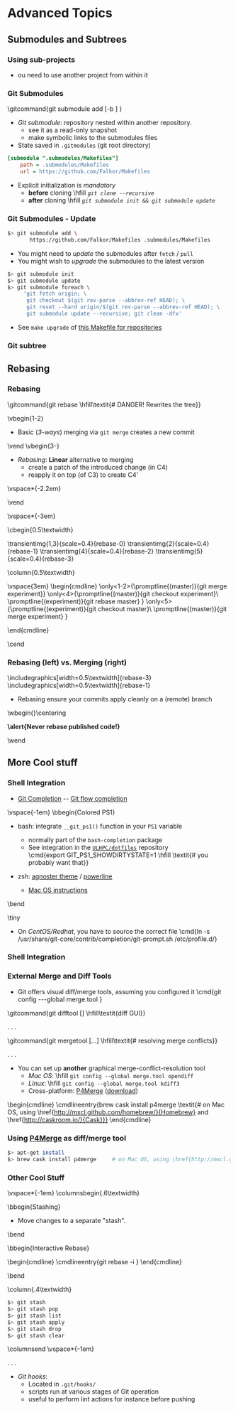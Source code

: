 # Advanced Topics

## Submodules and Subtrees

### Using sub-projects

* ou need to use another project from within it


### Git Submodules

\gitcommand{git submodule add [-b <branch>] <url> <subdir>}


* _Git submodule_: repository nested within another repository.
    - see it as a read-only snapshot
	- make symbolic links to the submodules files
* State saved in `.gitmodules` (git root directory)

~~~ini
[submodule ".submodules/Makefiles"]
	path = .submodules/Makefiles
	url = https://github.com/Falkor/Makefiles
~~~

* Explicit initialization is _mandatory_
    - **before** cloning \hfill _`git clone --recursive`_
	- **after** cloning \hfill _`git submodule init && git submodule update`_

### Git Submodules - Update

~~~bash
$> git submodule add \
       https://github.com/Falkor/Makefiles .submodules/Makefiles
~~~

* You might need to _update_ the submodules after `fetch` / `pull`
* You might wish to _upgrade_ the submodules to the latest version

~~~bash
$> git submodule init
$> git submodule update
$> git submodule foreach \
     'git fetch origin; \
      git checkout $(git rev-parse --abbrev-ref HEAD); \
	  git reset --hard origin/$(git rev-parse --abbrev-ref HEAD); \
	  git submodule update --recursive; git clean -dfx'
~~~

* See `make upgrade` of [this Makefile for repositories](https://github.com/Falkor/Makefiles/blob/devel/repo/Makefile)



### Git subtree









## Rebasing

### Rebasing

\gitcommand{git rebase <branch> \hfill\textit{\# DANGER! Rewrites the tree}}

\vbegin{1-2}

* Basic (_3-ways_) merging via `git merge` creates a new commit

\vend
\vbegin{3-}

* _Rebasing_: **Linear** alternative to merging
	- create a patch of the introduced change (in C4)
	- reapply it on top (of C3) to create C4'

\vspace*{-2.2em}
	
\vend

\vspace*{-3em}

\cbegin{0.5\textwidth}

\transientimg{1,3}{scale=0.4}{rebase-0}
\transientimg{2}{scale=0.4}{rebase-1}
\transientimg{4}{scale=0.4}{rebase-2}
\transientimg{5}{scale=0.4}{rebase-3}

\column{0.5\textwidth}

\vspace{3em}
\begin{cmdline}
\only<1-2>{\promptline{(master)}{git merge experiment}}
\only<4>{\promptline{(master)}{git checkout experiment}\\
\promptline{(experiment)}{git rebase master}
}
\only<5>{\promptline{(experiment)}{git checkout master}\\
\promptline{(master)}{git merge experiment}
}

\end{cmdline}

\cend

### Rebasing (left) vs. Merging (right)

\includegraphics[width=0.5\textwidth]{rebase-3}
\includegraphics[width=0.5\textwidth]{rebase-1}

* Rebasing ensure your commits apply cleanly on a (remote) branch

\wbegin{}\centering

**\alert{Never rebase published code!}**

\wend


## More Cool stuff

### Shell Integration

* [Git Completion](https://github.com/bobthecow/git-flow-completion/wiki/Install-Bash-git-completion) -- [Git flow completion](https://github.com/bobthecow/git-flow-completion)

\vspace{-1em}
\bbegin{Colored PS1}

* bash: integrate `__git_ps1()` function in your `PS1` variable 
     - normally part of the `bash-completion` package
	 - See integration in the [`ULHPC/dotfiles`](https://github.com/ULHPC/dotfiles/blob/master/bash/bashrc) repository	 
	 \cmd{export GIT\_PS1\_SHOWDIRTYSTATE=1 \hfill \textit{\# you probably want that}}

* zsh: [agnoster theme](https://github.com/robbyrussell/oh-my-zsh/blob/master/themes/agnoster.zsh-theme) / [powerline](https://github.com/milkbikis/powerline-shell)
     - [Mac OS instructions](http://www.dotnet-rocks.com/2015/05/07/setting-up-iterm2-with-oh-my-zsh-and-powerline-on-osx/)

\bend

\tiny

* On _CentOS/Redhat_, you have to source the correct file
\cmd{ln -s /usr/share/git-core/contrib/completion/git-prompt.sh  /etc/profile.d/}




### Shell Integration





### External Merge and Diff Tools

* Git offers visual diff/merge tools, assuming you configured it
\cmd{git config ---global merge.tool <tool>}


\gitcommand{git difftool [<commit>] \hfill\textit{diff GUI}}

. . .

\gitcommand{git mergetool [<path>...] \hfill\textit{\# resolving merge conflicts}}

. . .

* You can set up **another** graphical merge-conflict-resolution tool
    - _Mac OS_: \hfill `git config --global merge.tool opendiff`
	- _Linux_:  \hfill `git config --global merge.tool kdiff3`
    - Cross-platform: [P4Merge](http://www.perforce.com/product/components/perforce-visual-merge-and-diff-tools) ([download](http://www.perforce.com/downloads/helix#product-10))

\begin{cmdline}
\cmdlineentry{brew cask install p4merge  \textit{\# on Mac OS, using \href{http://mxcl.github.com/homebrew/}{Homebrew} and \href{http://caskroom.io/}{Cask}}}
\end{cmdline}




### Using [P4Merge](http://www.perforce.com/product/components/perforce-visual-merge-and-diff-tools) as diff/merge tool



	 
~~~bash
$> apt-get install
$> brew cask install p4merge     # on Mac OS, using \href{http://mxcl.github.com/homebrew/}{Homebrew} and \href{http://caskroom.io/}{Cask}


~~~



### Other Cool Stuff

\vspace*{-1em}
\columnsbegin{.6\textwidth}

\bbegin{Stashing}

* Move changes to a separate "stash".

\bend

\bbegin{Interactive Rebase}

\begin{cmdline}
\cmdlineentry{git rebase -i <branch>}
\end{cmdline}

\bend

\column{.4\textwidth}

~~~bash
$> git stash
$> git stash pop
$> git stash list
$> git stash apply
$> git stash drop
$> git stash clear
~~~

\columnsend
\vspace*{-1em}

. . .

* _Git hooks_:
    - Located in `.git/hooks/`
    - scripts run at various stages of Git operation
	- useful to perform lint actions for instance before pushing 
